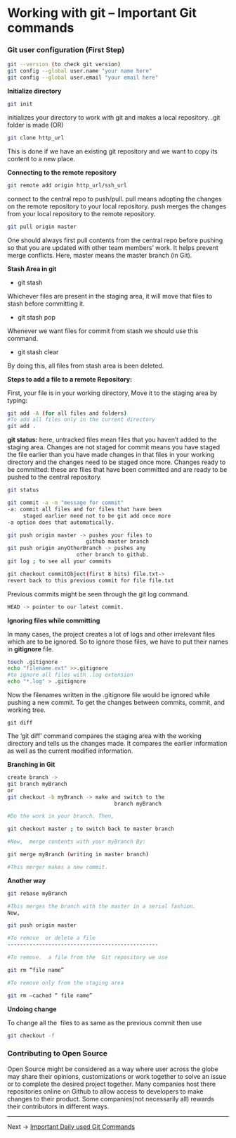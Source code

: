 # **Working with git – Important Git commands**

### **Git user configuration (First Step)**

```bash
git --version (to check git version)
git config --global user.name "your name here"
git config --global user.email "your email here"
```

**Initialize directory** 
```bash
git init
```

initializes your directory to work with git and makes a local repository. .git folder is made (OR)
```bash
git clone http_url
```

This is done if we have an existing git repository and we want to copy its content to a new place.

**Connecting to the remote** **repository**

```bash
git remote add origin http_url/ssh_url
```

connect to the central repo to push/pull. pull means adopting the changes on the remote repository to your local repository. push merges the changes from your local repository to the remote repository.

```bash
git pull origin master
```

One should always first pull contents from the central repo before pushing so that you are updated with other team members’ work. It helps prevent merge conflicts. Here, master means the master branch (in Git).

**Stash Area in git**

- git stash

Whichever files are present in the staging area, it will move that files to stash before committing it. 

- git stash pop

Whenever we want files for commit from stash we should use this command.

- git stash clear

By doing this, all files from stash area is been deleted.


**Steps to add a file to a remote Repository:** 

First, your file is in your working directory, Move it to the staging area by typing:  

```bash
git add -A (for all files and folders)
#To add all files only in the current directory
git add .
```


**git status:** here, untracked files mean files that you haven’t added to the staging area. Changes are not staged for commit means you have staged the file earlier than you have made changes in that files in your working directory and the changes need to be staged once more. Changes ready to be committed: these are files that have been committed and are ready to be pushed to the central repository.

```bash
git status

git commit -a -m "message for commit"
-a: commit all files and for files that have been
     staged earlier need not to be git add once more
-a option does that automatically.

git push origin master -> pushes your files to
                         github master branch
git push origin anyOtherBranch -> pushes any
                      other branch to github.
git log ; to see all your commits

git checkout commitObject(first 8 bits) file.txt->
revert back to this previous commit for file file.txt
```

Previous commits might be seen through the git log command.

```bash
HEAD -> pointer to our latest commit.
```

**Ignoring files while committing**

In many cases, the project creates a lot of logs and other irrelevant files which are to be ignored. So to ignore those files, we have to put their names in **gitignore** file.

```bash
touch .gitignore
echo "filename.ext" >>.gitignore
#to ignore all files with .log extension
echo "*.log" > .gitignore
```

Now the filenames written in the .gitignore file would be ignored while pushing a new commit. To get the changes between commits, commit, and working tree.

```
git diff
```

The ‘git diff’ command compares the staging area with the working directory and tells us the changes made. It compares the earlier information as well as the current modified information.

**Branching in Git**

```bash
create branch ->
git branch myBranch
or
git checkout -b myBranch -> make and switch to the
                                  branch myBranch

#Do the work in your branch. Then,

git checkout master ; to switch back to master branch

#Now,  merge contents with your myBranch By:

git merge myBranch (writing in master branch)

#This merger makes a new commit.
```

**Another way**

```bash
git rebase myBranch

#This merges the branch with the master in a serial fashion.
Now,  

git push origin master

#To remove  or delete a file 
------------------------------------------------

#To remove.  a file from the  Git repository we use 

git rm “file name”

#To remove only from the staging area 

git rm –cached “ file name”
```

**Undoing change**

To change all the  files to as same as the previous commit then use

```bash
git checkout -f
```

### Contributing to Open Source

Open Source might be considered as a way where user across the globe may share their opinions, customizations or work together to solve an issue or to complete the desired project together. Many companies host there repositories online on Github to allow access to developers to make changes to their product. Some companies(not necessarily all) rewards their contributors in different ways.

---

Next -> [Important Daily used Git Commands](moregitcmd.md)
